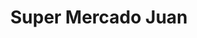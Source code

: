 ---
title: "Super Mercado Juan"
url: /san-francisco-de-macoris/super-mercado-juan/
shop: supermercado
---